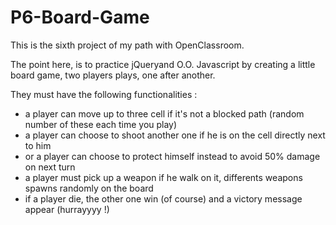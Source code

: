 # P6-Board-Game

This is the sixth project of my path with OpenClassroom.

The point here, is to practice jQueryand O.O. Javascript by creating a little board game, two players plays, one after another.

They must have the following functionalities :

- a player can move up to three cell if it's not a blocked path (random number of these each time you play)
- a player can choose to shoot another one if he is on the cell directly next to him
- or a player can choose to protect himself instead to avoid 50% damage on next turn
- a player must pick up a weapon if he walk on it, differents weapons spawns randomly on the board
- if a player die, the other one win (of course) and a victory message appear (hurrayyyy !)
